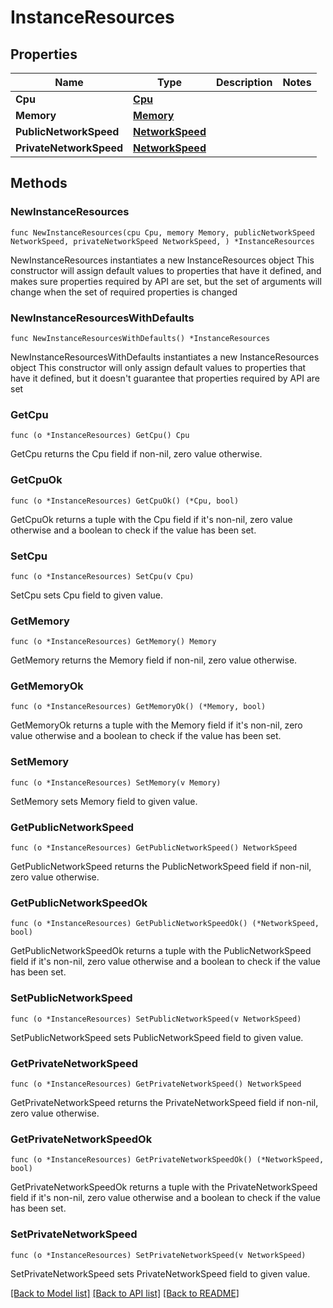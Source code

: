 # InstanceResources

## Properties

Name | Type | Description | Notes
------------ | ------------- | ------------- | -------------
**Cpu** | [**Cpu**](Cpu.md) |  | 
**Memory** | [**Memory**](Memory.md) |  | 
**PublicNetworkSpeed** | [**NetworkSpeed**](NetworkSpeed.md) |  | 
**PrivateNetworkSpeed** | [**NetworkSpeed**](NetworkSpeed.md) |  | 

## Methods

### NewInstanceResources

`func NewInstanceResources(cpu Cpu, memory Memory, publicNetworkSpeed NetworkSpeed, privateNetworkSpeed NetworkSpeed, ) *InstanceResources`

NewInstanceResources instantiates a new InstanceResources object
This constructor will assign default values to properties that have it defined,
and makes sure properties required by API are set, but the set of arguments
will change when the set of required properties is changed

### NewInstanceResourcesWithDefaults

`func NewInstanceResourcesWithDefaults() *InstanceResources`

NewInstanceResourcesWithDefaults instantiates a new InstanceResources object
This constructor will only assign default values to properties that have it defined,
but it doesn't guarantee that properties required by API are set

### GetCpu

`func (o *InstanceResources) GetCpu() Cpu`

GetCpu returns the Cpu field if non-nil, zero value otherwise.

### GetCpuOk

`func (o *InstanceResources) GetCpuOk() (*Cpu, bool)`

GetCpuOk returns a tuple with the Cpu field if it's non-nil, zero value otherwise
and a boolean to check if the value has been set.

### SetCpu

`func (o *InstanceResources) SetCpu(v Cpu)`

SetCpu sets Cpu field to given value.


### GetMemory

`func (o *InstanceResources) GetMemory() Memory`

GetMemory returns the Memory field if non-nil, zero value otherwise.

### GetMemoryOk

`func (o *InstanceResources) GetMemoryOk() (*Memory, bool)`

GetMemoryOk returns a tuple with the Memory field if it's non-nil, zero value otherwise
and a boolean to check if the value has been set.

### SetMemory

`func (o *InstanceResources) SetMemory(v Memory)`

SetMemory sets Memory field to given value.


### GetPublicNetworkSpeed

`func (o *InstanceResources) GetPublicNetworkSpeed() NetworkSpeed`

GetPublicNetworkSpeed returns the PublicNetworkSpeed field if non-nil, zero value otherwise.

### GetPublicNetworkSpeedOk

`func (o *InstanceResources) GetPublicNetworkSpeedOk() (*NetworkSpeed, bool)`

GetPublicNetworkSpeedOk returns a tuple with the PublicNetworkSpeed field if it's non-nil, zero value otherwise
and a boolean to check if the value has been set.

### SetPublicNetworkSpeed

`func (o *InstanceResources) SetPublicNetworkSpeed(v NetworkSpeed)`

SetPublicNetworkSpeed sets PublicNetworkSpeed field to given value.


### GetPrivateNetworkSpeed

`func (o *InstanceResources) GetPrivateNetworkSpeed() NetworkSpeed`

GetPrivateNetworkSpeed returns the PrivateNetworkSpeed field if non-nil, zero value otherwise.

### GetPrivateNetworkSpeedOk

`func (o *InstanceResources) GetPrivateNetworkSpeedOk() (*NetworkSpeed, bool)`

GetPrivateNetworkSpeedOk returns a tuple with the PrivateNetworkSpeed field if it's non-nil, zero value otherwise
and a boolean to check if the value has been set.

### SetPrivateNetworkSpeed

`func (o *InstanceResources) SetPrivateNetworkSpeed(v NetworkSpeed)`

SetPrivateNetworkSpeed sets PrivateNetworkSpeed field to given value.



[[Back to Model list]](../README.md#documentation-for-models) [[Back to API list]](../README.md#documentation-for-api-endpoints) [[Back to README]](../README.md)


